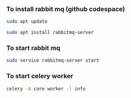 ### To install rabbit mq (github codespace)
```bash
sudo apt update
```
```bash
sudo apt install rabbitmq-server
```
### To start rabbit mq
```bash
sudo service rabbitmq-server start
```
### To start celery worker
```bash
celery -A core worker -l info
```